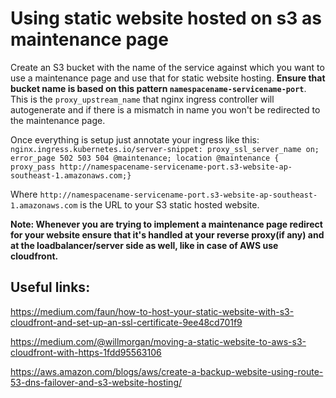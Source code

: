 # Using static website hosted on s3 as maintenance page

Create an S3 bucket with the name of the service against which you want to use a maintenance page and use that for static 
website hosting. **Ensure that bucket name is based on this pattern `namespacename-servicename-port`**. This is the 
`proxy_upstream_name` that nginx ingress controller will autogenerate and if there is a mismatch in name you won't be 
redirected to the maintenance page. 

Once everything is setup just annotate your ingress like this:
`nginx.ingress.kubernetes.io/server-snippet: proxy_ssl_server_name on; error_page 502 503 504 @maintenance; location @maintenance { proxy_pass http://namespacename-servicename-port.s3-website-ap-southeast-1.amazonaws.com;}`

Where `http://namespacename-servicename-port.s3-website-ap-southeast-1.amazonaws.com` is the URL to your S3 static hosted 
website.


**Note: Whenever you are trying to implement a maintenance page redirect for your website ensure that it's handled at your 
reverse proxy(if any) and at the loadbalancer/server side as well, like in case of AWS use cloudfront.**


## Useful links:

https://medium.com/faun/how-to-host-your-static-website-with-s3-cloudfront-and-set-up-an-ssl-certificate-9ee48cd701f9

https://medium.com/@willmorgan/moving-a-static-website-to-aws-s3-cloudfront-with-https-1fdd95563106

https://aws.amazon.com/blogs/aws/create-a-backup-website-using-route-53-dns-failover-and-s3-website-hosting/

